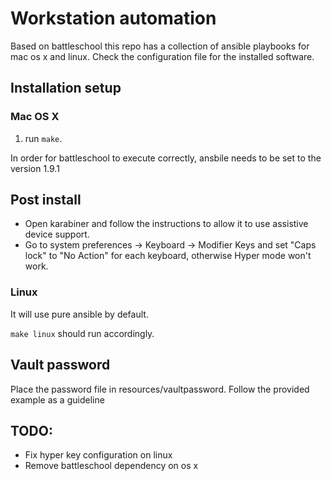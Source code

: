 # Workstation automation

Based on battleschool this repo has a collection of ansible playbooks for mac os x and linux. Check the configuration file for the installed software.

## Installation setup

### Mac OS X

1. run `make`.

In order for battleschool to execute correctly, ansbile needs to be set to the version 1.9.1

## Post install

* Open karabiner and follow the instructions to allow it to use assistive device support.
* Go to system preferences -> Keyboard -> Modifier Keys and set "Caps lock" to "No Action" for each keyboard, otherwise Hyper mode won't work.

### Linux

It will use pure ansible by default.

`make linux` should run accordingly.

## Vault password

Place the password file in resources/vaultpassword. Follow the provided example as a guideline

## TODO:

- Fix hyper key configuration on linux
- Remove battleschool dependency on os x

